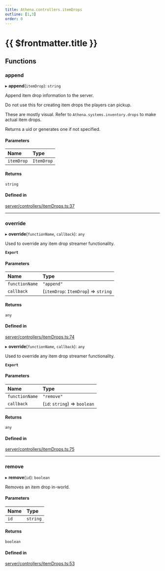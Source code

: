```yaml
---
title: Athena.controllers.itemDrops
outline: [1,3]
order: 0
---
```


# {{ $frontmatter.title }}


## Functions

### append

▸ **append**(`itemDrop`): `string`

Append item drop information to the server.

Do not use this for creating item drops the players can pickup.

These are mostly visual. Refer to `Athena.systems.inventory.drops` to make actual item drops.

Returns a uid or generates one if not specified.

#### Parameters

| Name | Type |
| :------ | :------ |
| `itemDrop` | `ItemDrop` |

#### Returns

`string`

#### Defined in

[server/controllers/itemDrops.ts:37](https://github.com/Stuyk/altv-athena/blob/627294b/src/core/server/controllers/itemDrops.ts#L37)

___

### override

▸ **override**(`functionName`, `callback`): `any`

Used to override any item drop streamer functionality.

**`Export`**

#### Parameters

| Name | Type |
| :------ | :------ |
| `functionName` | ``"append"`` |
| `callback` | (`itemDrop`: `ItemDrop`) => `string` |

#### Returns

`any`

#### Defined in

[server/controllers/itemDrops.ts:74](https://github.com/Stuyk/altv-athena/blob/627294b/src/core/server/controllers/itemDrops.ts#L74)

▸ **override**(`functionName`, `callback`): `any`

Used to override any item drop streamer functionality.

**`Export`**

#### Parameters

| Name | Type |
| :------ | :------ |
| `functionName` | ``"remove"`` |
| `callback` | (`id`: `string`) => `boolean` |

#### Returns

`any`

#### Defined in

[server/controllers/itemDrops.ts:75](https://github.com/Stuyk/altv-athena/blob/627294b/src/core/server/controllers/itemDrops.ts#L75)

___

### remove

▸ **remove**(`id`): `boolean`

Removes an item drop in-world.

#### Parameters

| Name | Type |
| :------ | :------ |
| `id` | `string` |

#### Returns

`boolean`

#### Defined in

[server/controllers/itemDrops.ts:53](https://github.com/Stuyk/altv-athena/blob/627294b/src/core/server/controllers/itemDrops.ts#L53)
